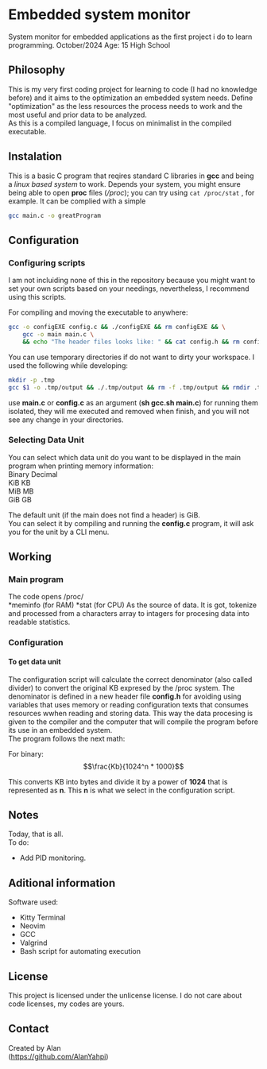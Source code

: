 # Embedded system monitor
System monitor for embedded applications as the first project i do to learn programming.
October/2024
Age: 15
High School

## Philosophy
This is my very first coding project for learning to code (I had no knowledge before) and it aims to the optimization an embedded system needs. Define "optimization" as the less resources the process needs to work and the most useful and prior data to be analyzed.  
As this is a compiled language, I focus on minimalist in the compiled executable.

## Instalation
This is a basic C program that reqires standard C libraries in **gcc** and being a *linux based system* to work. Depends your system, you might ensure being able to open **proc** files (*/proc*); you can try using `cat /proc/stat` , for example.
It can be complied with a simple
```bash
gcc main.c -o greatProgram
```

## Configuration

### Configuring scripts
I am not incluiding none of this in the repository because you might want to set your own scripts based on your needings, nevertheless, I recommend using this scripts.  
  
For compiling and moving the executable to anywhere:  
```bash
gcc -o configEXE config.c && ./configEXE && rm configEXE && \
    gcc -o main main.c \
    && echo "The header files looks like: " && cat config.h && rm config.h
```
You can use temporary directories if do not want to dirty your workspace. I used the following while developing:  
```bash
mkdir -p .tmp
gcc $1 -o .tmp/output && ./.tmp/output && rm -f .tmp/output && rmdir .tmp
```
use **main.c** or **config.c** as an argument (**sh gcc.sh main.c**) for running them isolated, they will me executed and removed when finish, and you will not see any change in your directories.

### Selecting Data Unit
You can select which data unit do you want to be displayed in the main program when printing memory information:  
Binary  Decimal  
KiB     KB  
MiB     MB  
GiB     GB  
  
The default unit (if the main does not find a header) is GiB.  
You can select it by compiling and running the **config.c** program, it will ask you for the unit by a CLI menu.

## Working
### Main program
The code opens /proc/  
*meminfo    (for RAM)
*stat       (for CPU)
As the source of data. It is got, tokenize and processed from a characters array to intagers for procesing data into readable statistics.

### Configuration
#### To get data unit
The configuration script will calculate the correct denominator (also called divider) to convert the original KB expresed by the /proc system. The denominator is defined in a new header file **config.h** for avoiding using variables that uses memory or reading configuration texts that consumes resources wwhen reading and storing data. This way the data procesing is given to the compiler and the computer that will compile the program before its use in an embedded system.  
The program follows the next math:  

For binary:  
$$\frac{Kb}{1024^n * 1000}$$  

This converts KB into bytes and divide it by a power of **1024** that is represented as **n**. This **n** is what we select in the configuration script.  

## Notes
Today, that is all.  
To do:

- Add PID monitoring.

## Aditional information
Software used:
- Kitty Terminal
- Neovim
- GCC 
- Valgrind
- Bash script for automating execution

## License
This project is licensed under the unlicense license.
I do not care about code licenses, my codes are yours.
## Contact
Created by Alan  
(https://github.com/AlanYahpi)

